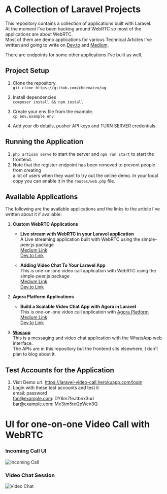 # A Collection of Laravel Projects

This repository contains a collection of applications built with Laravel.<br/>
At the moment I've been hacking around WebRTC so most of the applications are about WebRTC.<br/>
Most of them are demo applications for various Technical Articles I've written and going to
write on [Dev.to](https://dev.to/mupati) and [Medium](https://mupati.medium.com).

There are endpoints for some other applications I've built as well.

## Project Setup

1. Clone the repository.<br/>
`git clone https://github.com/choemateo/ug`

2. Install dependencies<br/>
`composer install && npm install`

3. Create your env file from the example.<br/>
`cp env.example env`

4. Add your db details, pusher API keys and  TURN SERVER credentials.
   

## Running the Application

1. `php artisan serve` to start the server and `npm run start` to start the frontend.
2. Note that the register endpoint has been removed to prevent people from creating <br/> 
   a lot of users when they want to try out the online demo. In your local copy you can enable it in the `routes/web.php` file.


## Available Applications
The following are the available applications and the links to the article I've written about it if available:


1. **Custom WebRTC Applications**
   * **Live stream with WebRTC in your Laravel application**<br/>
     A Live streaming application built with WebRTC using the simple-peer.js package<br/>
     [Medium Link](https://mupati.medium.com/live-stream-with-webrtc-in-your-laravel-application-b6ecc13d8509)<br/>
     [Dev.to Link](https://dev.to/mupati/live-stream-with-webrtc-in-your-laravel-application-2kl3)

   * **Adding Video Chat To Your Laravel App**<br/>
     This is one-on-one video call application with WebRTC using the simple-peer.js package<br/>
     [Medium Link](https://mupati.medium.com/adding-video-chat-to-your-laravel-app-9e333c8a01f3)<br/>
     [Dev.to Link](https://dev.to/mupati/adding-video-chat-to-your-laravel-app-5ak7)

2. **Agora Platform Applications**
   * **Build a Scalable Video Chat App with Agora in Laravel**<br/>
     This is one-on-one video call application with [Agora Platform](https://agora.io)<br/>
     [Medium Link](https://mupati.medium.com/build-a-scalable-video-chat-app-with-agora-in-laravel-29e73c97f9b0)<br/>
     [Dev.to Link](https://dev.to/mupati/using-agora-for-your-laravel-video-chat-app-1mo)

3. **[Wossop](https://wossop.netlify.app/)**<br/>
   This is a messaging and video chat application with the WhatsApp web interface.<br/>
   The APIs are in this repository but the frontend sits elsewhere. I don't plan to blog about it.

## Test Accounts for the Application
1. Visit Demo url: https://laravel-video-call.herokuapp.com/login
2. Login with these test accounts and test it <br/>
    email:            password <br/>
    foo@example.com:  DY6m7feJtbnx3ud<br/>
    bar@example.com:  Me3tm5reQpWcn3Q<br/>


# UI for one-on-one Video Call with WebRTC 
### Incoming Call UI
![Incoming Call](https://dev-to-uploads.s3.amazonaws.com/i/1qk47qwka8iz0m43tmdu.png)

### Video Chat Session
![Video Chat](https://dev-to-uploads.s3.amazonaws.com/i/80q8j4yxg6dp8xgb36ql.png)
